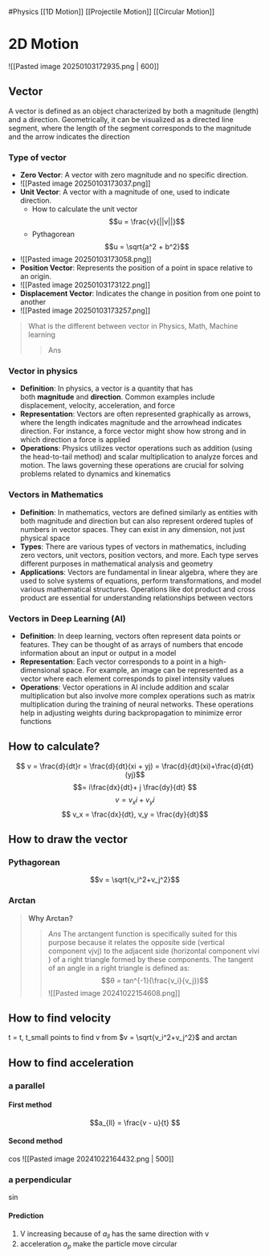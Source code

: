 #Physics 
[[1D Motion]]
[[Projectile Motion]]
[[Circular Motion]]
# 2D Motion
![[Pasted image 20250103172935.png | 600]]
## Vector
A vector is defined as an object characterized by both a magnitude (length) and a direction. Geometrically, it can be visualized as a directed line segment, where the length of the segment corresponds to the magnitude and the arrow indicates the direction
### Type of vector 
- **Zero Vector**: A vector with zero magnitude and no specific direction.
- ![[Pasted image 20250103173037.png]]
- **Unit Vector**: A vector with a magnitude of one, used to indicate direction.
	- How to calculate the unit vector $$u = \frac{v}{||v||}$$
	- Pythagorean $$u = \sqrt{a^2 + b^2}$$
- ![[Pasted image 20250103173058.png]]
- **Position Vector**: Represents the position of a point in space relative to an origin.
- ![[Pasted image 20250103173122.png]]
- **Displacement Vector**: Indicates the change in position from one point to another
- ![[Pasted image 20250103173257.png]]
> What is the different between vector in Physics, Math, Machine learning
>> Ans
### Vector in physics
- **Definition**: In physics, a vector is a quantity that has both **magnitude** and **direction**. Common examples include displacement, velocity, acceleration, and force
- **Representation**: Vectors are often represented graphically as arrows, where the length indicates magnitude and the arrowhead indicates direction. For instance, a force vector might show how strong and in which direction a force is applied
- **Operations**: Physics utilizes vector operations such as addition (using the head-to-tail method) and scalar multiplication to analyze forces and motion. The laws governing these operations are crucial for solving problems related to dynamics and kinematics
### Vectors in Mathematics

- **Definition**: In mathematics, vectors are defined similarly as entities with both magnitude and direction but can also represent ordered tuples of numbers in vector spaces. They can exist in any dimension, not just physical space
- **Types**: There are various types of vectors in mathematics, including zero vectors, unit vectors, position vectors, and more. Each type serves different purposes in mathematical analysis and geometry
- **Applications**: Vectors are fundamental in linear algebra, where they are used to solve systems of equations, perform transformations, and model various mathematical structures. Operations like dot product and cross product are essential for understanding relationships between vectors
### Vectors in Deep Learning (AI)

- **Definition**: In deep learning, vectors often represent data points or features. They can be thought of as arrays of numbers that encode information about an input or output in a model
- **Representation**: Each vector corresponds to a point in a high-dimensional space. For example, an image can be represented as a vector where each element corresponds to pixel intensity values
- **Operations**: Vector operations in AI include addition and scalar multiplication but also involve more complex operations such as matrix multiplication during the training of neural networks. These operations help in adjusting weights during backpropagation to minimize error functions

## How to calculate?
$$ v = \frac{d}{dt}r = \frac{d}{dt}(xi + yj) = \frac{d}{dt}(xi)+\frac{d}{dt}(yj)$$
$$= i\frac{dx}{dt}+ j \frac{dy}{dt} $$
$$ v = v_xi + v_yi $$
$$ v_x = \frac{dx}{dt}, v_y = \frac{dy}{dt}$$
## How to draw the vector
### Pythagorean
$$v = \sqrt{v_i^2+v_j^2}$$
### Arctan
>**Why Arctan?**
>>*Ans* The arctangent function is specifically suited for this purpose because it relates the opposite side (vertical component vjvj​) to the adjacent side (horizontal component vivi​) of a right triangle formed by these components. The tangent of an angle in a right triangle is defined as:
$$θ = tan^{-1}(\frac{v_i}{v_j})$$
![[Pasted image 20241022154608.png]]

## How to find velocity
t = t, t_small points to find v from $v = \sqrt{v_i^2+v_j^2}$ and arctan
## How to find acceleration
### a parallel
#### First method
$$a_{ll} = \frac{v - u}{t} $$
#### Second method 
cos
![[Pasted image 20241022164432.png | 500]]
### a perpendicular 
sin
#### Prediction
1. V increasing because of $a_{ll}$ has the same direction with v
2. acceleration $a_p$ make the particle move circular

